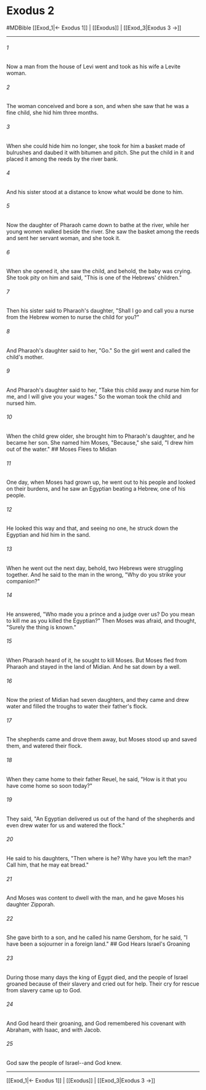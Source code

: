 # Exodus 2
#MDBible
[[Exod_1|← Exodus 1]] | [[Exodus]] | [[Exod_3|Exodus 3 →]]

***

###### 1 
Now a man from the house of Levi went and took as his wife a Levite woman. 

###### 2 
The woman conceived and bore a son, and when she saw that he was a fine child, she hid him three months. 

###### 3 
When she could hide him no longer, she took for him a basket made of bulrushes and daubed it with bitumen and pitch. She put the child in it and placed it among the reeds by the river bank. 

###### 4 
And his sister stood at a distance to know what would be done to him. 

###### 5 
Now the daughter of Pharaoh came down to bathe at the river, while her young women walked beside the river. She saw the basket among the reeds and sent her servant woman, and she took it. 

###### 6 
When she opened it, she saw the child, and behold, the baby was crying. She took pity on him and said, "This is one of the Hebrews' children." 

###### 7 
Then his sister said to Pharaoh's daughter, "Shall I go and call you a nurse from the Hebrew women to nurse the child for you?" 

###### 8 
And Pharaoh's daughter said to her, "Go." So the girl went and called the child's mother. 

###### 9 
And Pharaoh's daughter said to her, "Take this child away and nurse him for me, and I will give you your wages." So the woman took the child and nursed him. 

###### 10 
When the child grew older, she brought him to Pharaoh's daughter, and he became her son. She named him Moses, "Because," she said, "I drew him out of the water." ## Moses Flees to Midian 

###### 11 
One day, when Moses had grown up, he went out to his people and looked on their burdens, and he saw an Egyptian beating a Hebrew, one of his people. 

###### 12 
He looked this way and that, and seeing no one, he struck down the Egyptian and hid him in the sand. 

###### 13 
When he went out the next day, behold, two Hebrews were struggling together. And he said to the man in the wrong, "Why do you strike your companion?" 

###### 14 
He answered, "Who made you a prince and a judge over us? Do you mean to kill me as you killed the Egyptian?" Then Moses was afraid, and thought, "Surely the thing is known." 

###### 15 
When Pharaoh heard of it, he sought to kill Moses. But Moses fled from Pharaoh and stayed in the land of Midian. And he sat down by a well. 

###### 16 
Now the priest of Midian had seven daughters, and they came and drew water and filled the troughs to water their father's flock. 

###### 17 
The shepherds came and drove them away, but Moses stood up and saved them, and watered their flock. 

###### 18 
When they came home to their father Reuel, he said, "How is it that you have come home so soon today?" 

###### 19 
They said, "An Egyptian delivered us out of the hand of the shepherds and even drew water for us and watered the flock." 

###### 20 
He said to his daughters, "Then where is he? Why have you left the man? Call him, that he may eat bread." 

###### 21 
And Moses was content to dwell with the man, and he gave Moses his daughter Zipporah. 

###### 22 
She gave birth to a son, and he called his name Gershom, for he said, "I have been a sojourner in a foreign land." ## God Hears Israel's Groaning 

###### 23 
During those many days the king of Egypt died, and the people of Israel groaned because of their slavery and cried out for help. Their cry for rescue from slavery came up to God. 

###### 24 
And God heard their groaning, and God remembered his covenant with Abraham, with Isaac, and with Jacob. 

###### 25 
God saw the people of Israel--and God knew. 

***

[[Exod_1|← Exodus 1]] | [[Exodus]] | [[Exod_3|Exodus 3 →]]

